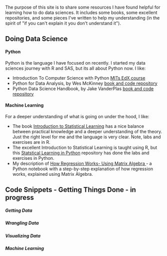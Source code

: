 The purpose of this site is to share some resources I have found helpful for learning how to do data sciences.  It includes some books, some excellent repositories, and some pieces I've written to help my understanding (in the spirit of "if you can't explain it you don't understand it"). 

## Doing Data Science

#### Python
Python is the language I have focused on recently. I started my data sciences journey with R and SAS, but its all about Python now. I like:
* Introduction To Computer Science with Python <a href="https://www.edx.org/course/introduction-to-computer-science-and-programming-7" rel="nofollow"> MITs EdX course</a>
* Python for Data Analysis, by Wes McKinney <a href="https://github.com/wesm/pydata-book/" rel="nofollow"> book and code repository</a>
* Python Data Science Handbook, by Jake VanderPlas <a href="https://jakevdp.github.io/PythonDataScienceHandbook/" rel="nofollow"> book and code repository</a>

#### Machine Learning
For a deeper understanding of what is going on under the hood, I like: 
* The book <a href="http://faculty.marshall.usc.edu/gareth-james/ISL/" rel="nofollow">Introduction to Statistical Learning</a> has a nice balance between practical knowledge and a deeper understanding of the theory. Just the right level for me and the language is very clear. Note, labs and exercises are in R.
* The excellent Introduction to Statistical Learning is taught using R, but this <a href="https://github.com/JWarmenhoven/ISLR-python" rel="nofollow">Statstical Learning in Python</a> repository has done the labs and exercises in Python.
* My description of <a href="https://mattconners.github.io/docs/regression.html"> How Regression Works- Using Matrix Algebra </a> - a Python notebook with a step-by-step explanation of how regression works, explained using Matrix Algebra.

## Code Snippets - Getting Things Done - in progress

##### Getting Data
  
#####  Wrangling Data

#####  Visualizing Data
  
#####  Machine Learning
  
